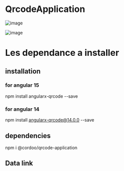 # QrcodeApplication

![image](https://user-images.githubusercontent.com/101357738/208735206-b083d382-5745-4717-93cf-f53f893166f8.png)


![image](https://user-images.githubusercontent.com/101357738/208735288-7bb991e7-1eaf-4847-bab7-fa56df01cea6.png)


# Les dependance a installer

## installation
### for angular 15
npm install angularx-qrcode --save

### for angular 14
npm install angularx-qrcode@14.0.0 --save

## dependencies
npm i @cordoo/qrcode-application

## Data link

